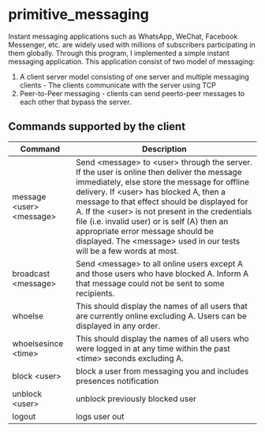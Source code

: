 # primitive_messaging

Instant messaging applications such as WhatsApp, WeChat, Facebook Messenger, etc. are widely
used with millions of subscribers participating in them globally. Through this program, I implemented a simple instant messaging application. This application consist of two model of messaging:
  1. A client server model consisting of one server and multiple messaging clients - The clients communicate with the server using TCP
  2. Peer-to-Peer messaging - clients can send peerto-peer messages to each other that bypass the server.

## Commands supported by the client
| Command | Description|
|-----|-----|
|message \<user\> \<message>|Send \<message> to \<user> through the server. If the user is online then deliver the message immediately, else store the message for offline delivery. If \<user> has blocked A, then a message to that effect should be displayed for A. If the \<user> is not present in the credentials file (i.e. invalid user) or is self (A) then an appropriate error message should be displayed. The \<message> used in our tests will be a few words at most.|
|broadcast \<message>|Send \<message> to all online users except A and those users who have blocked A. Inform A that message could not be sent to some recipients.|
|whoelse|This should display the names of all users that are currently online excluding A. Users can be displayed in any order.|
|whoelsesince \<time> | This should display the names of all users who were logged in at any time within the past \<time> seconds excluding A. |
|block \<user> | block a user from messaging you and includes presences notification|
|unblock \<user>|unblock previously blocked user|
|logout|logs user out|
